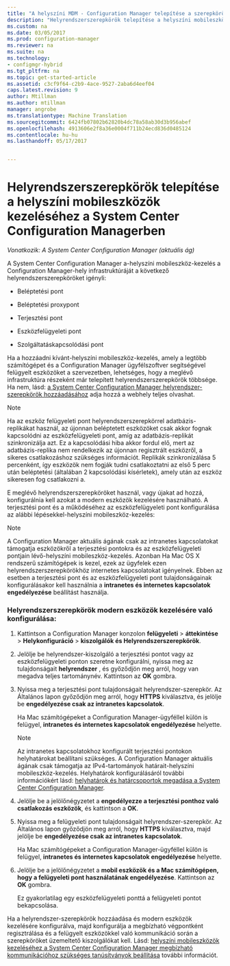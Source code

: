 ```yaml
---
title: "A helyszíni MDM - Configuration Manager telepítése a szerepkörök |} Microsoft Docs"
description: "Helyrendszerszerepkörök telepítése a helyszíni mobileszközök kezeléséhez a System Center Configuration Managerben."
ms.custom: na
ms.date: 03/05/2017
ms.prod: configuration-manager
ms.reviewer: na
ms.suite: na
ms.technology:
- configmgr-hybrid
ms.tgt_pltfrm: na
ms.topic: get-started-article
ms.assetid: c3cf9f64-c2b9-4ace-9527-2aba6d4eef04
caps.latest.revision: 9
author: Mtillman
ms.author: mtillman
manager: angrobe
ms.translationtype: Machine Translation
ms.sourcegitcommit: 6424fb07802b62820b4dc78a58ab30d3b956abef
ms.openlocfilehash: 4913606e2f8a36e0004f711b24ecd836d0485124
ms.contentlocale: hu-hu
ms.lasthandoff: 05/17/2017


---
```

# <a name="install-site-system-roles-for-on-premises-mobile-device-management-in-system-center-configuration-manager"></a>Helyrendszerszerepkörök telepítése a helyszíni mobileszközök kezeléséhez a System Center Configuration Managerben

*Vonatkozik: A System Center Configuration Manager (aktuális ág)*

A System Center Configuration Manager a\-helyszíni mobileszköz-kezelés a Configuration Manager-hely infrastruktúráját a következő helyrendszerszerepköröket igényli:  

-   Beléptetési pont  

-   Beléptetési proxypont  

-   Terjesztési pont  

-   Eszközfelügyeleti pont  

-   Szolgáltatáskapcsolódási pont  

 Ha a hozzáadni kívánt\-helyszíni mobileszköz-kezelés, amely a legtöbb számítógépet és a Configuration Manager ügyfélszoftver segítségével felügyelt eszközöket a szervezetben, lehetséges, hogy a meglévő infrastruktúra részeként már telepített helyrendszerszerepkörök többsége. Ha nem, lásd: [a System Center Configuration Manager helyrendszer-szerepkörök hozzáadásához](../../core/servers/deploy/configure/add-site-system-roles.md) adja hozzá a webhely teljes olvashat.  

> [!NOTE]  
>  Ha az eszköz felügyeleti pont helyrendszerszerepkörrel adatbázis-replikákat használ, az újonnan beléptetett eszközöket csak akkor fognak kapcsolódni az eszközfelügyeleti pont, amíg az adatbázis-replikát szinkronizálja azt. Ez a kapcsolódási hiba akkor fordul elő, mert az adatbázis-replika nem rendelkezik az újonnan regisztrált eszközről, a sikeres csatlakozáshoz szükséges információt. Replikák szinkronizálása 5 percenként, így eszközök nem fogják tudni csatlakoztatni az első 5 perc után beléptetési (általában 2 kapcsolódási kísérletek), amely után az eszköz sikeresen fog csatlakozni a.  

 E meglévő helyrendszerszerepköröket használ, vagy újakat ad hozzá, konfigurálnia kell azokat a modern eszközök kezelésére használható. A terjesztési pont és a működéséhez az eszközfelügyeleti pont konfigurálása az alábbi lépésekkel\-helyszíni mobileszköz-kezelés:  

> [!NOTE]  
>  A Configuration Manager aktuális ágának csak az intranetes kapcsolatokat támogatja eszközökről a terjesztési pontokra és az eszközfelügyeleti pontjain lévő\-helyszíni mobileszköz-kezelés. Azonban Ha Mac OS X rendszerű számítógépek is kezel, ezek az ügyfelek ezen helyrendszerszerepkörökhöz internetes kapcsolatokat igényelnek. Ebben az esetben a terjesztési pont és az eszközfelügyeleti pont tulajdonságainak konfigurálásakor kell használnia a **intranetes és internetes kapcsolatok engedélyezése** beállítást használja.  

### <a name="to-configure-site-system-roles-to-manage-modern-devices"></a>Helyrendszerszerepkörök modern eszközök kezelésére való konfigurálása:  

1.  Kattintson a Configuration Manager konzolon **felügyeleti** > **áttekintése** > **Helykonfiguráció** > **kiszolgálók és Helyrendszerszerepkörök**.  

2.  Jelölje be helyrendszer-kiszolgáló a terjesztési pontot vagy az eszközfelügyeleti ponton szeretne konfigurálni, nyissa meg az tulajdonságait **helyrendszer** , és győződjön meg arról, hogy van megadva teljes tartománynév. Kattintson az **OK** gombra.  

3.  Nyissa meg a terjesztési pont tulajdonságait helyrendszer-szerepkör. Az Általános lapon győződjön meg arról, hogy **HTTPS** kiválasztva, és jelölje be **engedélyezése csak az intranetes kapcsolatok**.  

     Ha Mac számítógépeket a Configuration Manager-ügyféllel külön is felügyel, **intranetes és internetes kapcsolatok engedélyezése** helyette.  

    > [!NOTE]  
    >  Az intranetes kapcsolatokhoz konfigurált terjesztési pontokon helyhatárokat beállítani szükséges. A Configuration Manager aktuális ágának csak támogatja az IPv4-tartományok határait\-helyszíni mobileszköz-kezelés. Helyhatárok konfigurálásáról további információkért lásd: [helyhatárok és határcsoportok megadása a System Center Configuration Manager](../../core/servers/deploy/configure/define-site-boundaries-and-boundary-groups.md).  

4.  Jelölje be a jelölőnégyzetet a **engedélyezze a terjesztési ponthoz való csatlakozás eszközök**, és kattintson a **OK**.  

5.  Nyissa meg a felügyeleti pont tulajdonságait helyrendszer-szerepkör. Az Általános lapon győződjön meg arról, hogy **HTTPS** kiválasztva, majd jelölje be **engedélyezése csak az intranetes kapcsolatok**.  

     Ha Mac számítógépeket a Configuration Manager-ügyféllel külön is felügyel, **intranetes és internetes kapcsolatok engedélyezése** helyette.  

6.  Jelölje be a jelölőnégyzetet a **mobil eszközök és a Mac számítógépen, hogy a felügyeleti pont használatának engedélyezése**. Kattintson az **OK** gombra.  

     Ez gyakorlatilag egy eszközfelügyeleti ponttá a felügyeleti pontot bekapcsolása.  

 Ha a helyrendszer-szerepkörök hozzáadása és modern eszközök kezelésére konfigurálva, majd konfigurálja a megbízható végpontként regisztrálása és a felügyelt eszközökkel való kommunikáció során a szerepköröket üzemeltető kiszolgálókat kell. Lásd: [helyszíni mobileszközök kezeléséhez a System Center Configuration Manager megbízható kommunikációhoz szükséges tanúsítványok beállítása](../../mdm/get-started/set-up-certificates-on-premises-mdm.md) további információt.  


